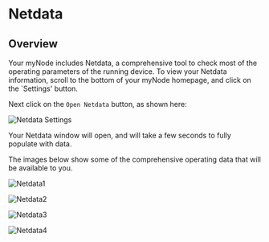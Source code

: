 # Netdata

## Overview

Your myNode includes Netdata, a comprehensive tool to check most of the operating parameters of the running device.
To view your Netdata information, scroll to the bottom of your myNode homepage, and click on the `Settings' button.

Next click on the `Open Netdata` button, as shown here:

![Netdata Settings](/images/advanced/Netdata_settings_comp.png)

Your Netdata window will open, and will take a few seconds to fully populate with data. 

The images below show some of the comprehensive operating data that will be available to you.

![Netdata1](/images/advanced/netdata1_comp.png)

![Netdata2](/images/advanced/netdata2_comp.png)

![Netdata3](/images/advanced/netdata3_comp.png)

![Netdata4](/images/advanced/netdata4_comp.png)